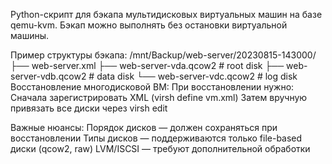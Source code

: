 Python-скрипт для бэкапа мультидисковых виртуальных машин на базе qemu-kvm.
Бэкап можно выполнять без остановки виртуальной машины.

Пример структуры бэкапа:
/mnt/Backup/web-server/20230815-143000/
├── web-server.xml
├── web-server-vda.qcow2  # root disk
├── web-server-vdb.qcow2  # data disk
└── web-server-vdc.qcow2  # log disk
Восстановление многодисковой ВМ:
При восстановлении нужно:
Сначала зарегистрировать XML (virsh define vm.xml)
Затем вручную привязать все диски через virsh edit

Важные нюансы:
Порядок дисков — должен сохраняться при восстановлении
Типы дисков — поддерживаются только file-based диски (qcow2, raw)
LVM/ISCSI — требуют дополнительной обработки